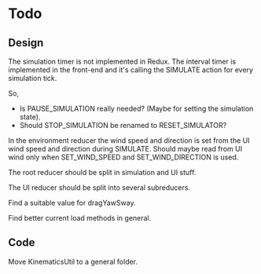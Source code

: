 # Todo

## Design

The simulation timer is not implemented in Redux. The interval timer is implemented
in the front-end and it's calling the SIMULATE action for every simulation tick.

So,

- Is PAUSE_SIMULATION really needed? (Maybe for setting the simulation state).
- Should STOP_SIMULATION be renamed to RESET_SIMULATOR?

In the environment reducer the wind speed and direction is set from the UI wind
speed and direction during SIMULATE. Should maybe read from UI wind only when
SET_WIND_SPEED and SET_WIND_DIRECTION is used.

The root reducer should be split in simulation and UI stuff.

The UI reducer should be split into several subreducers.

Find a suitable value for dragYawSway.

Find better current load methods in general.

## Code

Move KinematicsUtil to a general folder.
